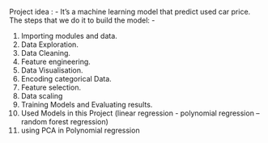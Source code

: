 Project idea : -
It’s a machine learning model that predict used car price.
The steps that we do it to build the model: -
1. Importing modules and data. 
2. Data Exploration.
3. Data Cleaning.
4. Feature engineering.
5. Data Visualisation.
6. Encoding categorical Data.
7. Feature selection.
8. Data scaling
9. Training Models and Evaluating results.
10. Used Models in this Project (linear regression -
polynomial regression – random forest regression)
11. using PCA in Polynomial regression

